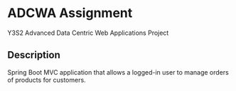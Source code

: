 # ADCWA Assignment

Y3S2 Advanced Data Centric Web Applications Project

## Description

Spring Boot MVC application that allows a logged-in user to manage orders of products for customers.
